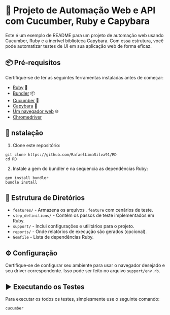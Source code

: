 # 🚀 Projeto de Automação Web e API com Cucumber, Ruby e Capybara 

Este é um exemplo de README para um projeto de automação web usando Cucumber, Ruby e a incrível biblioteca Capybara. Com essa estrutura, você pode automatizar testes de UI em sua aplicação web de forma eficaz.

## 📦 Pré-requisitos

Certifique-se de ter as seguintes ferramentas instaladas antes de começar:

- [Ruby](https://www.ruby-lang.org/) 🧩
- [Bundler](https://bundler.io/) 📦
- [Cucumber](https://cucumber.io/) 🥒
- [Capybara](https://github.com/teamcapybara/capybara) 🦙
- [Um navegador web](https://www.google.com/chrome/) 🌐
- [Chromedriver](https://sites.google.com/a/chromium.org/chromedriver/)

## 🔧 nstalação 

1. Clone este repositório:

```shell
git clone https://github.com/RafaelLimaSilva91/RD
cd RD
```

2. Instale a gem do bundler e na sequencia as dependências Ruby:

```shell
gem install bundler
bundle install
```

## 📁 Estrutura de Diretórios 

- `features/` - Armazena os arquivos `.feature` com cenários de teste.
- `step_definitions/` - Contém os passos de teste implementados em Ruby.
- `support/` - Inclui configurações e utilitários para o projeto.
- `reports/` - Onde relatórios de execução são gerados (opcional).
- `Gemfile` - Lista de dependências Ruby.

## ⚙️ Configuração 

Certifique-se de configurar seu ambiente para usar o navegador desejado e seu driver correspondente. Isso pode ser feito no arquivo `support/env.rb`.

## ▶️ Executando os Testes 

Para executar os todos os testes, simplesmente use o seguinte comando:

```shell
cucumber
```
